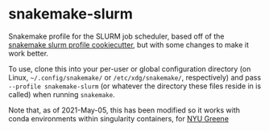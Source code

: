 # snakemake-slurm

Snakemake profile for the SLURM job scheduler, based off of
the
[snakemake slurm profile cookiecutter](https://github.com/Snakemake-Profiles/slurm/),
but with some changes to make it work better.

To use, clone this into your per-user or global configuration
directory (on Linux, `~/.config/snakemake/` or `/etc/xdg/snakemake/`,
respectively) and pass `--profile snakemake-slurm` (or whatever the
directory these files reside in is called) when running `snakemake`.

Note that, as of 2021-May-05, this has been modified so it works with conda environments within singularity containers, for [NYU Greene](https://sites.google.com/a/nyu.edu/nyu-hpc/documentation/prince/packages/singularity-for-conda)
